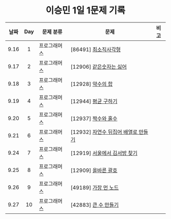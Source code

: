 <div align="center">
  
# 이승민 1일 1문제 기록

| 날짜 | Day | 문제 분류    | 문제                                   | 비고     |
| :--: | :-: | ------------ | -------------------------------------- | -------- |
| 9.16 |  1  | 프로그래머스 | [86491] [최소직사각형](./9월/3주차/0916/) |          |
| 9.17 |  2  | 프로그래머스 | [12906] [같은숫자는 싫어](./9월/3주차/0917/) |          |
| 9.18 |  3  | 프로그래머스 | [12928] [약수의 합](./9월/4주차/0918/) |          |
| 9.19 |  4  | 프로그래머스 | [12944] [평균 구하기](./9월/4주차/0919/) |          |
| 9.20 |  5  | 프로그래머스 | [12937] [짝수와 홀수](./9월/4주차/0920/) |          |
| 9.21 |  6  | 프로그래머스 | [12932] [자연수 뒤집어 배열로 만들기](./9월/4주차/0921/) |          |
| 9.24 |  7  | 프로그래머스 | [12919] [서울에서 김서방 찾기](./9월/4주차/0924/) |          |
| 9.25 |  8  | 프로그래머스 | [12909] [올바른 괄호](./9월/5주차/0925/) |          |
| 9.26 |  9  | 프로그래머스 | [49189] [가장 먼 노드](./9월/5주차/0926/) |          |
| 9.27 |  10  | 프로그래머스 | [42883] [큰 수 만들기](./9월/5주차/0927/) | 

</div>
